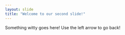 ```yaml
---
layout: slide
title: "Welcome to our second slide!"
---
```

Something witty goes here!
Use the left arrow to go back!
